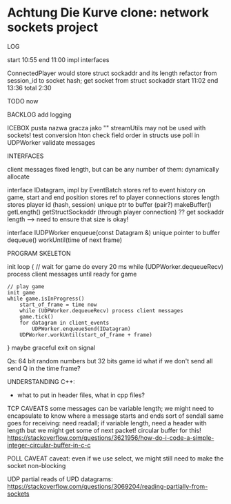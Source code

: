 # Achtung Die Kurve clone: network sockets project 

LOG

start 10:55
end 11:00
impl interfaces

ConnectedPlayer would store struct sockaddr and its length
refactor from session_id to socket hash; get socket from struct sockaddr
start 11:02
end 13:36
total 2:30




TODO now




















BACKLOG
add logging

ICEBOX
pusta nazwa gracza jako ""
streamUtils may not be used with sockets!
test conversion hton
check field order in structs
use poll in UDPWorker
validate messages

INTERFACES

client messages fixed length, but can be any number of them: dynamically allocate

interface IDatagram<size>, impl by EventBatch
    stores ref to event history on game, start and end position
    stores ref to player connections
    stores length
    stores player id (hash, session)
    unique ptr to buffer (pair?) makeBuffer()
    getLength()
    getStructSockaddr (through player connection)
    ?? get sockaddr length
    --> need to ensure that size is okay!

interface IUDPWorker
    enqueue(const Datagram &)
    unique pointer to buffer dequeue()
    workUntil(time of next frame)

PROGRAM SKELETON

init
loop {
    // wait for game
    do
        every 20 ms
            while (UDPWorker.dequeueRecv) process client messages
    until ready for game

    // play game
    init game
    while game.isInProgress()
        start_of_frame = time now
        while (UDPWorker.dequeueRecv) process client messages
        game.tick()
        for datagram in client_events
            UDPWorker.enqueueSend(IDatagram)
        UDPWorker.workUntil(start_of_frame + frame)
}
maybe graceful exit on signal

Qs:
64 bit random numbers but 32 bits game id
what if we don't send all send Q in the time frame?

UNDERSTANDING C++:
* what to put in header files, what in cpp files?

TCP CAVEATS
some messages can be variable length; we might need to encapsulate to know where a message starts and ends
    sort of sendall
    same goes for receiving: need readall; if variable length, need a header with length
    but we might get some of next packet! circular buffer for this!
        https://stackoverflow.com/questions/3621956/how-do-i-code-a-simple-integer-circular-buffer-in-c-c

POLL CAVEAT
caveat: even if we use select, we might still need to make the socket non-blocking

UDP
partial reads of UPD datagrams: https://stackoverflow.com/questions/3069204/reading-partially-from-sockets
